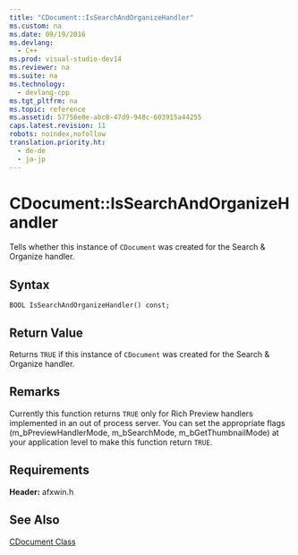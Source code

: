 ```yaml
---
title: "CDocument::IsSearchAndOrganizeHandler"
ms.custom: na
ms.date: 09/19/2016
ms.devlang: 
  - C++
ms.prod: visual-studio-dev14
ms.reviewer: na
ms.suite: na
ms.technology: 
  - devlang-cpp
ms.tgt_pltfrm: na
ms.topic: reference
ms.assetid: 57756e0e-abc8-47d9-948c-603915a44255
caps.latest.revision: 11
robots: noindex,nofollow
translation.priority.ht: 
  - de-de
  - ja-jp
---
```

# CDocument::IsSearchAndOrganizeHandler
Tells whether this instance of `CDocument` was created for the Search & Organize handler.  
  
## Syntax  
  
```  
BOOL IsSearchAndOrganizeHandler() const;  
```  
  
## Return Value  
 Returns `TRUE` if this instance of `CDocument` was created for the Search & Organize handler.  
  
## Remarks  
 Currently this function returns `TRUE` only for Rich Preview handlers implemented in an out of process server. You can set the appropriate flags (m_bPreviewHandlerMode, m_bSearchMode, m_bGetThumbnailMode) at your application level to make this function return `TRUE`.  
  
## Requirements  
 **Header:** afxwin.h  
  
## See Also  
 [CDocument Class](../vs140/CDocument-Class.md)
